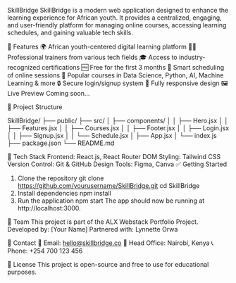 SkillBridge
SkillBridge is a modern web application designed to enhance the learning experience for African youth. It provides a centralized, engaging, and user-friendly platform for managing online courses, accessing learning schedules, and gaining valuable tech skills.

🚀 Features
🌍 African youth-centered digital learning platform
👨‍🏫 Professional trainers from various tech fields
🎓 Access to industry-recognized certifications
🆓 Free for the first 3 months
📅 Smart scheduling of online sessions
🧠 Popular courses in Data Science, Python, AI, Machine Learning & more
🔒 Secure login/signup system
📱 Fully responsive design
🖼️ Live Preview
Coming soon...

📂 Project Structure

SkillBridge/
├── public/
├── src/
│   ├── components/
│   │   ├── Hero.jsx
│   │   ├── Features.jsx
│   │   ├── Courses.jsx
│   │   ├── Footer.jsx
│   │   ├── Login.jsx
│   │   ├── Signup.jsx
│   │   └── Schedule.jsx
│   ├── App.jsx
│   └── index.js
├── package.json
└── README.md

🔧 Tech Stack
Frontend: React.js, React Router DOM
Styling: Tailwind CSS
Version Control: Git & GitHub
Design Tools: Figma, Canva
✅ Getting Started
1. Clone the repository
git clone https://github.com/yourusername/SkillBridge.git
cd SkillBridge
2. Install dependencies
npm install
3. Run the application
npm start
The app should now be running at http://localhost:3000.

👥 Team
This project is part of the ALX Webstack Portfolio Project. Developed by: [Your Name] Partnered with: Lynnette Orwa

📧 Contact
📨 Email: hello@skillbridge.co 📍 Head Office: Nairobi, Kenya 📞 Phone: +254 700 123 456

📜 License
This project is open-source and free to use for educational purposes.
